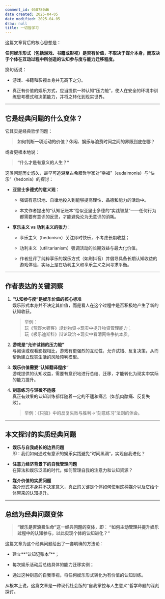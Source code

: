 ```yaml
---
comment_id: 058780d6
date created: 2025-04-05
date modified: 2025-04-05
draw: null
title: 一切皆学习
---
```

这篇文章背后的核心思想是：

**任何娱乐形式（包括游戏、书籍或影视）是否有价值，不取决于媒介本身，而取决于个体在互动过程中所创造的认知参与度与能力迁移程度。**

换句话说：

- 游戏、书籍和影视本身并无高下之分。
    
- 真正有价值的娱乐方式，应当提供一种认知“压力舱”，使人在安全的环境中训练思考模式和决策能力，并将之转化到现实世界。
    

---

## 它是经典问题的什么变体？

它其实是经典哲学问题：

> **如何判断一项活动的价值？休闲、娱乐与浪费时间之间的界限到底在哪？**

或者更根本地说：

> **“什么才是有意义的人生？”**

这类问题历史悠久，最早可追溯至古希腊哲学家对“幸福”（eudaimonia）与“快乐”（hedonia）的探讨：

- **亚里士多德式的意义观**：
    
    - 强调有意识地、自律地投入到能够提高理性、品德和能力的活动中。
        
    - 本文作者提出的“认知记账本”恰似亚里士多德的“实践智慧”——任何行为都需要有意识的反思，才能避免沦为无意识的消耗。
        
- **享乐主义 vs 功利主义的张力**：
    
    - 享乐主义（hedonism）关注即时快乐，不考虑长期收益；
        
    - 功利主义（utilitarianism）强调活动的长期效益与最大化价值。
        
    - 作者批评了纯粹享乐的娱乐方式（如刷抖音）并倡导具备长期认知收益的游戏体验，实际上是在功利主义和享乐主义之间寻求平衡。
        

---

## 作者表达的关键洞察

1. **“认知参与度”是娱乐价值的核心标准**  
    娱乐形式本身并不决定其价值，而是看人在这个过程中是否积极地产生了新的认知收获。
    
    > 举例：  
    > 玩《荒野大镖客》规划物资→现实中提升物资管理能力；  
    > 玩《极乐迪斯科》辩论政治→现实中看清网络争执本质。
    
2. **游戏是“允许试错的压力舱”**  
    与阅读或观看影视相比，游戏有更强烈的互动性，允许试错、反复决策，从而帮助建立现实生活的风险预判模型。
    
3. **娱乐价值需要“认知翻译程序”**  
    游戏提供的认知收益，需要有意识地进行总结、迁移，才能转化为现实中实际的能力提升。
    
4. **刻意练习与轻微不适感**  
    真正有效果的认知训练都伴随着一定的不适和痛苦（如肌肉酸痛、反复失败）。
    
    > 举例：《只狼》中的反复失败与胜利→“刻意练习”法则的体会。
    

---

## 本文探讨的实质经典问题

- **娱乐与自我成长的边界问题**  
    即：我们如何通过有意识的娱乐实践避免“时间黑洞”，实现自我进化？
    
- **注意力经济背景下的自我管理问题**  
    在算法和娱乐泛滥的时代，如何管理自我的注意力和认知资源？
    
- **媒介价值的实质问题**  
    媒介形式本身并不决定意义，真正的关键是个体如何使用这种媒介以及它给个体带来的认知提升。
    

---

## 总结为经典问题变体

> **“娱乐是否浪费生命”这一经典问题的变体，即：** **“如何主动管理并提升娱乐过程中的认知参与，以此实现个体的认知进化？”**

这篇文章为这个经典问题给出了一套明确的方法论：

- 建立**“认知记账本”**；
    
- 每次娱乐活动后总结具体的能力迁移实例；
    
- 通过这种刻意的自我审视，将任何娱乐形式转化为有价值的认知训练。
    

从根本上说，这篇文章是一种现代社会版的“自我掌控与人生意义”哲学命题的深刻探讨。
